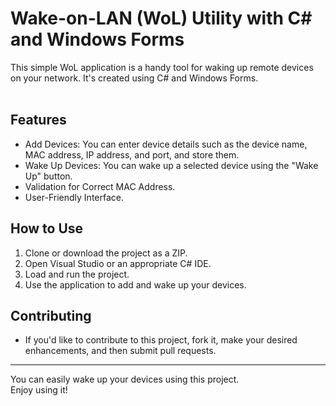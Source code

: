 # Wake-on-LAN (WoL) Utility with C# and Windows Forms

This simple WoL application is a handy tool for waking up remote devices on your network. It's created using C# and Windows Forms.<br><br>

## Features

- Add Devices: You can enter device details such as the device name, MAC address, IP address, and port, and store them.<br>
- Wake Up Devices: You can wake up a selected device using the "Wake Up" button.<br>
- Validation for Correct MAC Address.<br>
- User-Friendly Interface.

## How to Use

1. Clone or download the project as a ZIP.<br>
2. Open Visual Studio or an appropriate C# IDE.<br>
3. Load and run the project.<br>
4. Use the application to add and wake up your devices.<br>


## Contributing

- If you'd like to contribute to this project, fork it, make your desired enhancements, and then submit pull requests.
<hr>
You can easily wake up your devices using this project.<br>
Enjoy using it!
